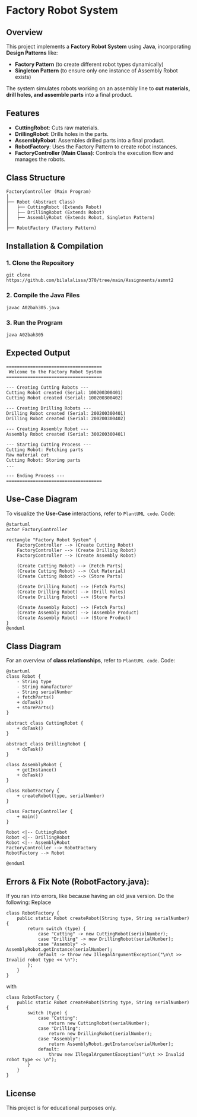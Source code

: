 # Factory Robot System

## Overview
This project implements a **Factory Robot System** using **Java**, incorporating **Design Patterns** like:
- **Factory Pattern** (to create different robot types dynamically)
- **Singleton Pattern** (to ensure only one instance of Assembly Robot exists)

The system simulates robots working on an assembly line to **cut materials, drill holes, and assemble parts** into a final product.

## Features
- **CuttingRobot**: Cuts raw materials.
- **DrillingRobot**: Drills holes in the parts.
- **AssemblyRobot**: Assembles drilled parts into a final product.
- **RobotFactory**: Uses the Factory Pattern to create robot instances.
- **FactoryController (Main Class)**: Controls the execution flow and manages the robots.

## Class Structure
```
FactoryController (Main Program)
│
├── Robot (Abstract Class)
│   ├── CuttingRobot (Extends Robot)
│   ├── DrillingRobot (Extends Robot)
│   ├── AssemblyRobot (Extends Robot, Singleton Pattern)
│
├── RobotFactory (Factory Pattern)
```

## Installation & Compilation
### **1. Clone the Repository**
```
git clone https://github.com/bilalalissa/370/tree/main/Assignments/asmnt2
```

### **2. Compile the Java Files**
```
javac A02bah305.java
```

### **3. Run the Program**
```
java A02bah305
```

## Expected Output
```
====================================
 Welcome to the Factory Robot System
====================================

--- Creating Cutting Robots ---
Cutting Robot created (Serial: 100200300401)
Cutting Robot created (Serial: 100200300402)

--- Creating Drilling Robots ---
Drilling Robot created (Serial: 200200300401)
Drilling Robot created (Serial: 200200300402)

--- Creating Assembly Robot ---
Assembly Robot created (Serial: 300200300401)

--- Starting Cutting Process ---
Cutting Robot: Fetching parts
Raw material cut
Cutting Robot: Storing parts
...

--- Ending Process ---
====================================
```

## Use-Case Diagram
To visualize the **Use-Case** interactions, refer to `PlantUML code`.
Code:
```
@startuml
actor FactoryController

rectangle "Factory Robot System" {
    FactoryController --> (Create Cutting Robot)
    FactoryController --> (Create Drilling Robot)
    FactoryController --> (Create Assembly Robot)

    (Create Cutting Robot) --> (Fetch Parts)
    (Create Cutting Robot) --> (Cut Material)
    (Create Cutting Robot) --> (Store Parts)

    (Create Drilling Robot) --> (Fetch Parts)
    (Create Drilling Robot) --> (Drill Holes)
    (Create Drilling Robot) --> (Store Parts)

    (Create Assembly Robot) --> (Fetch Parts)
    (Create Assembly Robot) --> (Assemble Product)
    (Create Assembly Robot) --> (Store Product)
}
@enduml
```

## Class Diagram
For an overview of **class relationships**, refer to `PlantUML code`.
Code:
```
@startuml
class Robot {
    - String type
    - String manufacturer
    - String serialNumber
    + fetchParts()
    + doTask()
    + storeParts()
}

abstract class CuttingRobot {
    + doTask()
}

abstract class DrillingRobot {
    + doTask()
}

class AssemblyRobot {
    + getInstance()
    + doTask()
}

class RobotFactory {
    + createRobot(type, serialNumber)
}

class FactoryController {
    + main()
}

Robot <|-- CuttingRobot
Robot <|-- DrillingRobot
Robot <|-- AssemblyRobot
FactoryController --> RobotFactory
RobotFactory --> Robot

@enduml
```

## Errors & Fix Note (RobotFactory.java):
If you ran into errors, like because having an old java version.
Do the following:
Replace
```
class RobotFactory {
    public static Robot createRobot(String type, String serialNumber) {
        return switch (type) {
            case "Cutting" -> new CuttingRobot(serialNumber);
            case "Drilling" -> new DrillingRobot(serialNumber);
            case "Assembly" -> AssemblyRobot.getInstance(serialNumber);
            default -> throw new IllegalArgumentException("\n\t >> Invalid robot type << \n");
        };
    }
}
```
with
```
class RobotFactory {
    public static Robot createRobot(String type, String serialNumber) {
        switch (type) {
            case "Cutting":
                return new CuttingRobot(serialNumber);
            case "Drilling":
                return new DrillingRobot(serialNumber);
            case "Assembly":
                return AssemblyRobot.getInstance(serialNumber);
            default:
                throw new IllegalArgumentException("\n\t >> Invalid robot type << \n");
        }
    }
}
```

## License
This project is for educational purposes only.


